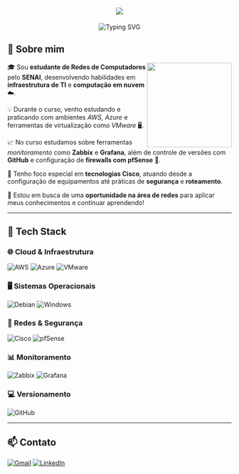 <h1 align="center">
  <img src="https://capsule-render.vercel.app/api?type=shark&height=300&color=0af7d4&text=Gabriel%20Godoi&animation=scaleIn"/>
</h1>

<p align="center">
  <img src="https://readme-typing-svg.herokuapp.com?font=Fira+Code&pause=1000&width=435&lines=Estudante+em+Redes+de+Computadores;Procurando+primeiro+emprego+na+área;" alt="Typing SVG"/>
</p>

## 📌 Sobre mim

<img align="right" height="190" src="https://cdn.pixabay.com/animation/2024/08/05/08/02/08-02-41-401_512.gif">

🎓 Sou **estudante de Redes de Computadores** pelo **SENAI**, desenvolvendo habilidades em **infraestrutura de TI** e **computação em nuvem** ☁️.

💡 Durante o curso, venho estudando e praticando com ambientes *AWS, Azure* e ferramentas de virtualização como *VMware* 🖥️.

📈 No curso estudamos sobre ferramentas *monitoramento* como **Zabbix** e **Grafana**, além de controle de versões com **GitHub** e configuração de **firewalls com pfSense** 🔐.

🚀 Tenho foco especial em **tecnologias Cisco**, atuando desde a configuração de equipamentos até práticas de **segurança** e **roteamento**.

🎯 Estou em busca de uma **oportunidade na área de redes** para aplicar meus conhecimentos e continuar aprendendo!

---

## 🚀 Tech Stack

### 🌐 Cloud & Infraestrutura
![AWS](https://img.shields.io/badge/AWS-%23FF9900.svg?logo=amazon-aws&logoColor=white&style=for-the-badge)
![Azure](https://img.shields.io/badge/Microsoft%20Azure-0089D6?logo=microsoftazure&logoColor=white&style=for-the-badge)
![VMware](https://img.shields.io/badge/VMware-607078?logo=vmware&logoColor=white&style=for-the-badge)

### 🖥️ Sistemas Operacionais
![Debian](https://img.shields.io/badge/Debian-A81D33?logo=debian&logoColor=white&style=for-the-badge)
![Windows](https://img.shields.io/badge/Windows-0078D6?logo=windows&logoColor=white&style=for-the-badge)

### 🔧 Redes & Segurança
![Cisco](https://img.shields.io/badge/Cisco-1BA0D7?style=for-the-badge&logo=cisco&logoColor=white)
![pfSense](https://img.shields.io/badge/pfSense-212121?style=for-the-badge&logo=pfsense&logoColor=white)

### 📊 Monitoramento
![Zabbix](https://img.shields.io/badge/Zabbix-CC0000?style=for-the-badge&logo=zabbix&logoColor=white)
![Grafana](https://img.shields.io/badge/Grafana-F46800?style=for-the-badge&logo=grafana&logoColor=white)

### 💻 Versionamento
![GitHub](https://img.shields.io/badge/GitHub-121011?style=for-the-badge&logo=github&logoColor=white)

---

## 📫 Contato

[![Gmail](https://img.shields.io/badge/Gmail-EA4335?logo=gmail&logoColor=white&style=for-the-badge)](https://mail.google.com/mail/?view=cm&fs=1&to=rampani.gabriel@gmail.com)
[![LinkedIn](https://img.shields.io/badge/LinkedIn-0A66C2?logo=linkedin&logoColor=white&style=for-the-badge)](https://www.linkedin.com/in/gabriel-godoi-36b2a8223/)


